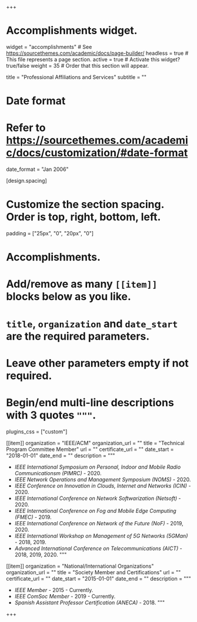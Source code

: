 +++
# Accomplishments widget.
widget = "accomplishments"  # See https://sourcethemes.com/academic/docs/page-builder/
headless = true  # This file represents a page section.
active = true  # Activate this widget? true/false
weight = 35  # Order that this section will appear.

title = "Professional Affiliations and Services"
subtitle = ""

# Date format
#   Refer to https://sourcethemes.com/academic/docs/customization/#date-format
date_format = "Jan 2006"

[design.spacing]
  # Customize the section spacing. Order is top, right, bottom, left.
  padding = ["25px", "0", "20px", "0"]

# Accomplishments.
#   Add/remove as many `[[item]]` blocks below as you like.
#   `title`, `organization` and `date_start` are the required parameters.
#   Leave other parameters empty if not required.
#   Begin/end multi-line descriptions with 3 quotes `"""`.

plugins_css = ["custom"]

[[item]]
  organization = "IEEE/ACM"
  organization_url = ""
  title = "Technical Program Committee Member"
  url = ""
  certificate_url = ""
  date_start = "2018-01-01"
  date_end = ""
  description = """
  * _IEEE International Symposium on Personal, Indoor and Mobile Radio Communicationsm (PIMRC)_ - 2020.
  * _IEEE Network Operations and Management Symposium (NOMS)_ - 2020.
  * _IEEE Conference on Innovation in Clouds, Internet and Networks (ICIN)_ - 2020.
  * _IEEE International Conference on Network Softwarization (Netsoft)_ - 2020.
  * _IEEE International Conference on Fog and Mobile Edge Computing (FMEC)_ - 2019.
  * _IEEE International Conference on Network of the Future (NoF)_ - 2019, 2020.
  * _IEEE International Workshop on Management of 5G Networks (5GMan)_ - 2018, 2019.
  * _Advanced International Conference on Telecommunications (AICT)_ - 2018, 2019, 2020.
  """

[[item]]
  organization = "National/International Organizations"
  organization_url = ""
  title = "Society Member and Certifications"
  url = ""
  certificate_url = ""
  date_start = "2015-01-01"
  date_end = ""
  description = """
  * _IEEE Member_ - 2015 - Currently.
  * _IEEE ComSoc Member_ - 2019 - Currently.
  * _Spanish Assistant Professor Certification (ANECA)_ - 2018.
  """

+++
